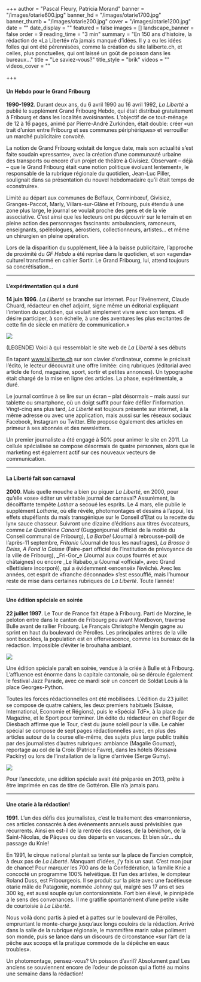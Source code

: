 +++
author = "Pascal Fleury, Patricia Morand"
banner = "/images/otarie600.jpg"
banner_hd = "/images/otarie1700.jpg"
banner_thumb = "/images/otarie200.jpg"
cover = "/images/otarie1200.jpg"
date = ""
date_display = ""
featured = false
images = []
landscape_banner = false
order = 9
reading_time = "3 min"
summary = "En 150 ans d’histoire, la rédaction de «La Liberté» n’a jamais manqué d’idées. Il y a eu les idées folles qui ont été pérennisées, comme la création du site laliberte.ch, et celles, plus ponctuelles, qui ont laissé un goût de poisson dans les bureaux…"
title = "Le saviez-vous?"
title_style = "brik"
videos = ""
videos_cover = ""

+++
#### Un Hebdo pour le Grand Fribourg

**1990-1992**. Durant deux ans, du 6 avril 1990 au 16 avril 1992, _La Liberté_ a publié le supplément Grand Fribourg Hebdo, qui était distribué gratuitement à Fribourg et dans les localités avoisinantes. L’objectif de ce tout-ménage de 12 à 16 pages, animé par Pierre-André Zurkinden, était double: créer «un trait d’union entre Fribourg et ses communes périphériques» et verrouiller un marché publicitaire convoité.

La notion de Grand Fribourg existait de longue date, mais son actualité s’est faite soudain «pressante», avec la création d’une communauté urbaine des transports ou encore d’un projet de théâtre à Givisiez. Observant – déjà – que le Grand Fribourg était «une notion politique évoluant lentement», le responsable de la rubrique régionale du quotidien, Jean-Luc Piller, soulignait dans sa présentation du nouvel hebdomadaire qu’il était temps de «construire».

Limité au départ aux communes de Belfaux, Corminbœuf, Givisiez, Granges-Paccot, Marly, Villars-sur-Glâne et Fribourg, puis étendu à une zone plus large, le journal se voulait proche des gens et de la vie associative. C’est ainsi que les lecteurs ont pu découvrir sur le terrain et en pleine action des personnages fascinants: ambulanciers, ramoneurs, enseignants, spéléologues, aérostiers, collectionneurs, artistes… et même un chirurgien en pleine opération.

Lors de la disparition du supplément, liée à la baisse publicitaire, l’approche de proximité du _GF Hebdo_ a été reprise dans le quotidien, et son «agenda» culturel transformé en cahier Sortir. Le Grand Fribourg, lui, attend toujours sa concrétisation…

***

#### L’expérimentation qui a duré

**14 juin 1996**. _La Liberté_ se branche sur internet. Pour l’événement, Claude Chuard, rédacteur en chef adjoint, signe même un éditorial expliquant l’intention du quotidien, qui voulait simplement vivre avec son temps. «Il désire participer, à son échelle, à une des aventures les plus excitantes de cette fin de siècle en matière de communication.»

![](/images/capture-d-ecran-2021-09-29-a-17-55-05.png)

(LEGENDE) Voici à qui ressemblait le site web de _La Liberté_ à ses débuts

En tapant www.laliberte.ch sur son clavier d’ordinateur, comme le précisait l’édito, le lecteur découvrait une offre limitée: cinq rubriques (éditorial avec article de fond, magazine, sport, sortir et petites annonces). Un typographe était chargé de la mise en ligne des articles. La phase, expérimentale, a duré.

Le journal continue à se lire sur un écran – plat désormais – mais aussi sur tablette ou smartphone, où un doigt suffit pour faire défiler l’information. Vingt-cinq ans plus tard, _La Liberté_ est toujours présente sur internet, à la même adresse ou avec une application, mais aussi sur les réseaux sociaux Facebook, Instagram ou Twitter. Elle propose également des articles en primeur à ses abonnés et des newsletters.

Un premier journaliste a été engagé à 50% pour animer le site en 2011. La cellule spécialisée se compose désormais de quatre personnes, alors que le marketing est également actif sur ces nouveaux vecteurs de communication.

***

#### La Liberté fait son carnaval

**2000**. Mais quelle mouche a bien pu piquer _La Liberté_, en 2000, pour qu’elle «ose» éditer un véritable journal de carnaval? Assurément, la décoiffante tempête _Lothar_ a secoué les esprits. Le 4 mars, elle publie le supplément _Lotharie_, où elle révèle, photomontages et dessins à l’appui, les effets stupéfiants du maïs transgénique sur le Conseil d’Etat ou la recette du lynx sauce chasseur. Suivront une dizaine d’éditions aux titres évocateurs, comme _Le Quatrième Canard_ (Guggenjournal officiel de la moitié du Conseil communal de Fribourg), _La Barbe!_ (Journal à rebrousse-poil) de l’après-11 septembre, _Fritanic_ (Journal de tous les naufrages), _La Brosse à Deiss_, _A Fond la Caisse_ (Faire-part officiel de l’Institution de prévoyance de la ville de Fribourg), _Fri-Gor_e (Journal aux coups fourrés et aux châtaignes) ou encore _Le Rababo_u (Journal «official», avec Grand «Bettisier» incorporé), qui a évidemment «encensé» l’évêché. Avec les années, cet esprit de «franche déconnade» s’est essoufflé, mais l’humour reste de mise dans certaines rubriques de _La Liberté_. Toute l’année!

***

#### Une édition spéciale en soirée

**22 juillet 1997**. Le Tour de France fait étape à Fribourg. Parti de Morzine, le peloton entre dans le canton de Fribourg peu avant Montbovon, traverse Bulle avant de rallier Fribourg. Le Français Christophe Mengin gagne au sprint en haut du boulevard de Pérolles. Les principales artères de la ville sont bouclées, la population est en effervescence, comme les bureaux de la rédaction. Impossible d’éviter le brouhaha ambiant.

![](/images/capture-d-ecran-2021-09-29-a-18-34-34.png)

Une édition spéciale paraît en soirée, vendue à la criée à Bulle et à Fribourg. L’affluence est énorme dans la capitale cantonale, où se déroule également le festival Jazz Parade, avec ce mardi soir un concert de Soldat Louis à la place Georges-Python.

Toutes les forces rédactionnelles ont été mobilisées. L’édition du 23 juillet se compose de quatre cahiers, les deux premiers habituels (Suisse, International, Economie et Régions), puis le «Spécial TdF», à la place du Magazine, et le Sport pour terminer. Un édito du rédacteur en chef Roger de Diesbach affirme que le Tour, c’est du jaune soleil pour la ville. Le cahier spécial se compose de sept pages rédactionnelles avec, en plus des articles autour de la course elle-même, des sujets plus large public traités par des journalistes d’autres rubriques: ambiance (Magalie Goumaz), reportage au col de la Croix (Patrice Favre), dans les hôtels (Kessava Packiry) ou lors de l’installation de la ligne d’arrivée (Serge Gumy).

![](/images/capture-d-ecran-2021-09-29-a-18-35-38.png)

Pour l’anecdote, une édition spéciale avait été préparée en 2013, prête à être imprimée en cas de titre de Gottéron. Elle n’a jamais paru.

***

#### Une otarie à la rédaction!

**1991**. L’un des défis des journalistes, c’est le traitement des «marronniers», ces articles consacrés à des événements annuels aussi prévisibles que récurrents. Ainsi en est-il de la rentrée des classes, de la bénichon, de la Saint-Nicolas, de Pâques ou des départs en vacances. Et bien sûr… du passage du Knie!

En 1991, le cirque national plantait sa tente sur la place de l’ancien comptoir, à deux pas de _La Liberté_. Manquant d’idées, j’y fais un saut. C’est mon jour de chance! Pour marquer les 700 ans de la Confédération, la famille Knie a concocté un programme 100% helvétique. Et l’un des artistes, le dompteur Roland Duss, est Fribourgeois. Il se produit sur la piste avec une facétieuse otarie mâle de Patagonie, nommée Johnny qui, malgré ses 17 ans et ses 300 kg, est aussi souple qu’un contorsionniste. Fort bien élevé, le pinnipède a le sens des convenances. Il me gratifie spontanément d’une petite visite de courtoisie à _La Liberté_.

Nous voilà donc partis à pied et à pattes sur le boulevard de Pérolles, empruntant le monte-charge jusqu’aux longs couloirs de la rédaction. Arrivé dans la salle de la rubrique régionale, le mammifère marin salue poliment son monde, puis se lance dans un discours de circonstance «sur l’art de la pêche aux scoops et la pratique commode de la dépêche en eaux troubles».

Un photomontage, pensez-vous? Un poisson d’avril? Absolument pas! Les anciens se souviennent encore de l’odeur de poisson qui a flotté au moins une semaine dans la rédaction!